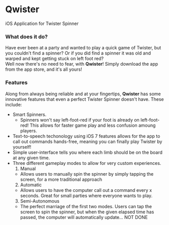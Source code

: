 # Qwister
iOS Application for Twister Spinner
### What does it do?
Have ever been at a party and wanted to play a quick game of Twister, but you couldn't find a spinner? Or if you did find a spinner
it was old and warped and kept getting stuck on left foot red?  
Well now there's no need to fear, with __Qwister__! Simply download the app from the app store, and it's all yours!
### Features
Along from always being reliable and at your fingertips, __Qwister__ has some innovative features that even a perfect Twister Spinner doesn't have. These include:
* Smart Spinners.
  * Spinners won't say left-foot-red if your foot is already on left-foot-red! This allows for faster game play and less confusion amoung players.
* Text-to-speech techonology using iOS 7 features allows for the app to call out commands hands-free, meaning you can finally play Twister by yourself!
* Simple user-interface tells you where each limb should be on the board at any given time.
* Three different gameplay modes to allow for very custom experiences.
  1. Manual
    * Allows users to manually spin the spinner by simply tapping the screen, for a more traditional approach
  2. Automatic
    * Allows users to have the computer call out a command every x seconds. Great for small parties where everyone wants to play.
  3. Semi-Autonomous
    * The perfect marriage of the first two modes. Users can tap the screen to spin the spinner, but when the given elapsed time has passed, the computer will automatically update... NOT DONE
